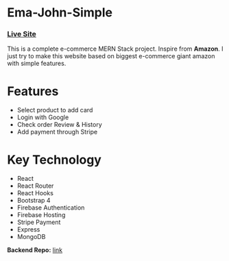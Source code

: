 # Ema-John-Simple
### [Live Site](https://ema-john-simple-react.firebaseapp.com/) 
This is a complete e-commerce MERN Stack project. Inspire from **Amazon**. I just try to make this website based on biggest e-commerce giant amazon with simple features.

# Features 
- Select product to add card 
- Login with Google
- Check order Review & History
- Add payment through Stripe 

# Key Technology 
- React 
- React Router
- React Hooks
- Bootstrap 4
- Firebase Authentication
- Firebase Hosting
- Stripe Payment
- Express
- MongoDB 

**Backend Repo:** [link](https://github.com/mdmaruf43/ema-jhon-simple-server)
